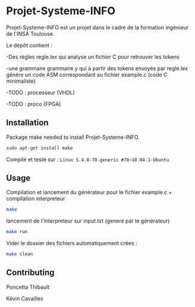 # Projet-Systeme-INFO

Projet-Systeme-INFO est un projet dans le cadre de la formation ingénieur de l'INSA Toulouse. 

Le dépôt contient :

-Des règles regle.lex qui analyse un fichier C pour retrouver les tokens

-une grammaire grammaire.y qui à partir des tokens envoyés par regle.lex génère un code ASM correspondant au fichier example.c (code C minimaliste)

-TODO : processeur (VHDL)

-TODO : proco (FPGA)

## Installation

Package make needed to install Projet-Systeme-INFO.


```bash
sudo apt-get install make
```

Compilé et testé sur : ```Linux 5.4.0-70-generic #78~18.04.1-Ubuntu  ```


## Usage

Compilation et lancement du générateur pour le fichier example.c + compilation interpreteur
```bash
make
```

lancement de l'interpreteur sur input.txt (generé par le générateur)
```bash
make run
```

Vider le dossier des fichiers automatiquement crées : 
```bash
make clean
```

## Contributing

Poncetta Thibault

Kévin Cavailles
